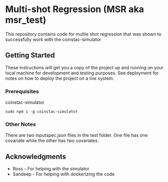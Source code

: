 # Multi-shot Regression (MSR aka msr_test)

This repository contains code for multie shot regression that
was shown to successfully work with the coinstac-simulator

## Getting Started

These instructions will get you a copy of the project up and running on your local machine for development and testing purposes. See deployment for notes on how to deploy the project on a live system.

### Prerequisites

coinstac-simulator

```
sudo npm i -g coinstac-simulator
```

### Other Notes
There are two inputspec.json files in the test folder.
One file has one covariate while the other has two covariates.

## Acknowledgments

* Ross - For helping with the simulator
* Sandeep - For helping with dockerizing the code

